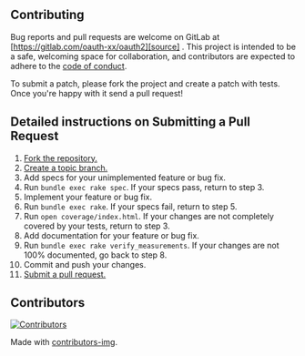 ## Contributing

Bug reports and pull requests are welcome on GitLab at [https://gitlab.com/oauth-xx/oauth2][source]
. This project is intended to be a safe, welcoming space for collaboration, and contributors are expected to adhere to
the [code of conduct][conduct].

To submit a patch, please fork the project and create a patch with tests. Once you're happy with it send a pull request!

## Detailed instructions on Submitting a Pull Request
1. [Fork the repository.][fork]
2. [Create a topic branch.][branch]
3. Add specs for your unimplemented feature or bug fix.
4. Run `bundle exec rake spec`. If your specs pass, return to step 3.
5. Implement your feature or bug fix.
6. Run `bundle exec rake`. If your specs fail, return to step 5.
7. Run `open coverage/index.html`. If your changes are not completely covered
   by your tests, return to step 3.
8. Add documentation for your feature or bug fix.
9. Run `bundle exec rake verify_measurements`. If your changes are not 100%
   documented, go back to step 8.
10. Commit and push your changes.
11. [Submit a pull request.][pr]

[fork]: http://help.github.com/fork-a-repo/
[branch]: http://learn.github.com/p/branching.html
[pr]: http://help.github.com/send-pull-requests/

## Contributors

[![Contributors](https://contrib.rocks/image?repo=oauth-xx/oauth2)][🚎contributors]

Made with [contributors-img][contrib-rocks].

[comment]: <> (Following links are used by README, CONTRIBUTING)

[conduct]: https://gitlab.com/oauth-xx/oauth2/-/blob/main/CODE_OF_CONDUCT.md

[contrib-rocks]: https://contrib.rocks

[🚎contributors]: https://gitlab.com/oauth-xx/oauth2/-/graphs/main

[comment]: <> (Following links are used by README, CONTRIBUTING, Homepage)

[source]: https://gitlab.com/oauth-xx/oauth2/
